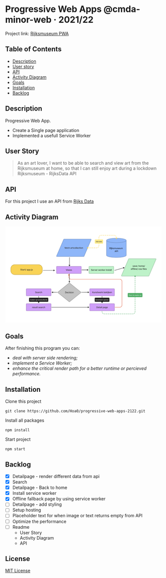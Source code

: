 # Progressive Web Apps @cmda-minor-web · 2021/22

Project link: [Rijksmuseum PWA](https://rijksmuseum-pwa.herokuapp.com)

## Table of Contents

- [Description](#description)
- [User story](#userstory)
- [API](#api)
- [Activity Diagram](#ActivityDiagram)
- [Goals](#goals)
- [Installation](#Installation)
- [Backlog](#backlog)

## Description

Progressive Web App.

- Create a Single page application
- Implemented a usefull Service Worker

## User Story

> As an art lover, I want to be able to search and view art from the Rijksmuseum at home, so that I can still enjoy art during a lockdown Rijksmuseum - RijksData API

## API

For this project I use an API from [Rijks Data](https://data.rijksmuseum.nl/object-metadata/api/)

## Activity Diagram

<img src="https://github.com/Hoa0/progressive-web-apps-2122/blob/main/static/images/Activity-Diagram.png" width="800">

## Goals

After finishing this program you can:

- _deal with server side rendering;_
- _implement a Service Worker;_
- _enhance the critical render path for a better runtime or percieved performance._

## Installation

Clone this project

```commandline
git clone https://github.com/Hoa0/progressive-web-apps-2122.git
```

Install all packages

```commandline
npm install
```

Start project

```commandline
npm start
```

## Backlog

- [x] Detailpage - render different data from api
- [x] Search
- [x] Detailpage - Back to home
- [x] Install service worker
- [x] Offline fallback page by using service worker
- [ ] Detailpage - add styling
- [ ] Setup hosting
- [ ] Placeholder text for when image or text returns empty from API
- [ ] Optimize the performance
- [ ] Readme
  - User Story
  - Activity Diagram
  - API

## License

[MIT License](https://github.com/Hoa0/progressive-web-apps-2122/blob/main/LICENSE)
